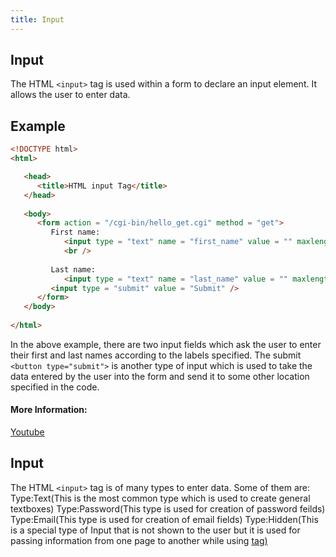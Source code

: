 ```yaml
---
title: Input
---
```

## Input
The HTML `<input>` tag is used within a form to declare an input element.
It allows the user to enter data.

## Example
```html
<!DOCTYPE html>
<html>

   <head>
      <title>HTML input Tag</title>
   </head>
	
   <body>
      <form action = "/cgi-bin/hello_get.cgi" method = "get">
         First name: 
            <input type = "text" name = "first_name" value = "" maxlength = "100" />
            <br />
            
         Last name: 
            <input type = "text" name = "last_name" value = "" maxlength = "100" />
         <input type = "submit" value = "Submit" />
      </form>
   </body>
	
</html>
```

In the above example, there are two input fields which ask the user to enter their first and last names according to the labels specified. The submit `<button type="submit">` is another type of input which is used to take the data entered by the user into the form and send it to some other location specified in the code.

#### More Information:
<a href="https://www.youtube.com/watch?v=qJ9ZkxmVf5s">Youtube</a>


## Input
The HTML `<input>` tag is of many types to enter data. Some of them are:
Type:Text(This is the most common type which is used to create general textboxes)
Type:Password(This type is used for creation of password feilds)
Type:Email(This type is used for creation of email fields)
Type:Hidden(This is a special type of Input that is not shown to the user but it is used for passing information from one page to another while using <a href> tag)
